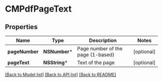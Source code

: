 # CMPdfPageText

## Properties
Name | Type | Description | Notes
------------ | ------------- | ------------- | -------------
**pageNumber** | **NSNumber*** | Page number of the page (1-based) | [optional] 
**pageText** | **NSString*** | Text of the page | [optional] 

[[Back to Model list]](../README.md#documentation-for-models) [[Back to API list]](../README.md#documentation-for-api-endpoints) [[Back to README]](../README.md)


